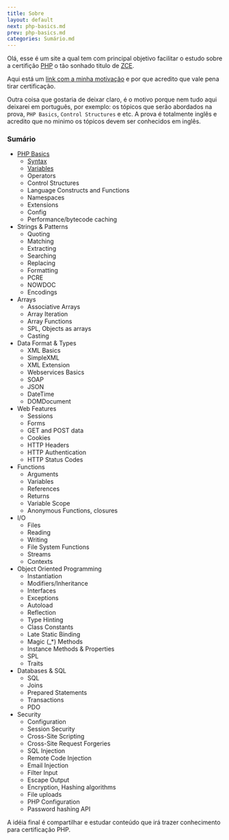 ```yaml
---
title: Sobre
layout: default
next: php-basics.md
prev: php-basics.md
categories: Sumário.md
---
```


Olá, esse é um site a qual tem com principal objetivo facilitar o estudo sobre a certifição [PHP](http://www.php.net/) o tão sonhado titulo de [ZCE](http://www.zend.com/en/services/certification/php-5-certification).

Aqui está um [link com a minha motivação](motivacao.md) e por que acredito que vale pena tirar certificação.

Outra coisa que gostaria de deixar claro, é o motivo porque nem tudo aqui deixarei em português, por exemplo: os tópicos que serão abordados na prova, `PHP Basics`, `Control Structures` e etc. A prova é totalmente inglês e acredito que no minimo os tópicos devem ser conhecidos em inglês.

### Sumário

* [PHP Basics](php-basics/index.md)
  * [Syntax](php-basics/syntax.md)
  * [Variables](php-basics/variables.md)
  * Operators
  * Control Structures
  * Language Constructs and Functions
  * Namespaces 
  * Extensions
  * Config
  * Performance/bytecode caching
* Strings & Patterns
  * Quoting
  * Matching
  * Extracting
  * Searching
  * Replacing
  * Formatting
  * PCRE
  * NOWDOC
  * Encodings
* Arrays
  * Associative Arrays
  * Array Iteration
  * Array Functions
  * SPL, Objects as arrays 
  * Casting
* Data Format & Types
  * XML Basics
  * SimpleXML
  * XML Extension
  * Webservices Basics
  * SOAP
  * JSON 
  * DateTime 
  * DOMDocument
* Web Features
  * Sessions
  * Forms
  * GET and POST data
  * Cookies
  * HTTP Headers
  * HTTP Authentication
  * HTTP Status Codes 
* Functions
  * Arguments
  * Variables
  * References
  * Returns
  * Variable Scope
  * Anonymous Functions, closures
* I/O
  * Files
  * Reading
  * Writing
  * File System Functions
  * Streams
  * Contexts
* Object Oriented Programming
  * Instantiation
  * Modifiers/Inheritance
  * Interfaces
  * Exceptions
  * Autoload
  * Reflection
  * Type Hinting
  * Class Constants
  * Late Static Binding
  * Magic (_*) Methods
  * Instance Methods & Properties
  * SPL
  * Traits 
* Databases & SQL
  * SQL
  * Joins
  * Prepared Statements
  * Transactions
  * PDO
* Security
  * Configuration
  * Session Security
  * Cross-Site Scripting
  * Cross-Site Request Forgeries
  * SQL Injection
  * Remote Code Injection
  * Email Injection
  * Filter Input
  * Escape Output
  * Encryption, Hashing algorithms
  * File uploads
  * PHP Configuration
  * Password hashing API 

A idéia final é compartilhar e estudar conteúdo que irá trazer conhecimento para certificação PHP.
